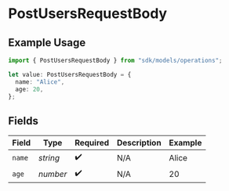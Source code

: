 # PostUsersRequestBody

## Example Usage

```typescript
import { PostUsersRequestBody } from "sdk/models/operations";

let value: PostUsersRequestBody = {
  name: "Alice",
  age: 20,
};
```

## Fields

| Field              | Type               | Required           | Description        | Example            |
| ------------------ | ------------------ | ------------------ | ------------------ | ------------------ |
| `name`             | *string*           | :heavy_check_mark: | N/A                | Alice              |
| `age`              | *number*           | :heavy_check_mark: | N/A                | 20                 |